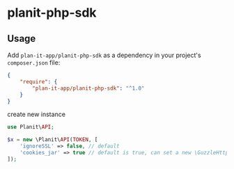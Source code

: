 # planit-php-sdk

## Usage

Add `plan-it-app/planit-php-sdk` as a dependency in your project's `composer.json` file:

```json
{
	"require": {
		"plan-it-app/planit-php-sdk": "^1.0"
	}
}
```

 create new instance
```php
use Planit\API;

$x = new \Planit\API(TOKEN, [
	'ignoreSSL' => false, // default
	'cookies_jar' => true // default is true, can set a new \GuzzleHttp\Cookie\CookieJar if you want
]);
```
